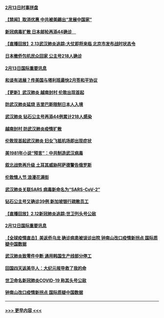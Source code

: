 #### [2月13日时事拼盘](../pages/prog202/a102776689.md?t=02140644) 
#### [【禁闻】取消优惠 中共被美踢出“发展中国家”](../pages/prog202/a102776670.md?t=02140644) 
#### [新冠病毒扩散 日本邮轮再添44确诊　](../pages/prog202/a102776518.md?t=02140644) 
#### [【直播回放】2.13武汉肺炎追踪:大仗即将来临 北京市发布战时状态令](../pages/prog202/a102776399.md?t=02140644) 
#### [日本撤侨包机民众回家 公主号218人确诊](../pages/prog202/a102776346.md?t=02140644) 
#### [2月13日国际重要讯息](../pages/prog202/a102776339.md?t=02140644) 
#### [和谈有进展？传美国与塔利班最快2月签和平协议](../pages/prog202/a102776291.md?t=02140644) 
#### [【更新】武汉肺炎 越南封村 伦敦出现首起](../pages/prog202/a102770740.md?t=02140644) 
#### [防武汉肺炎延烧 吉里巴斯限制日本人入境](../pages/prog202/a102776276.md?t=02140644) 
#### [武汉肺炎 钻石公主号再添44例累计218人感染](../pages/prog202/a102776089.md?t=02140644) 
#### [越南封村 防武汉肺炎疫情扩散](../pages/prog202/a102776214.md?t=02140644) 
#### [伦敦现首起武汉肺炎 妇女飞抵机场即出现症状](../pages/prog202/a102776031.md?t=02140644) 
#### [美1981年小说“预言”：中共制造武汉病毒](../pages/prog202/a102775980.md?t=02140644) 
#### [叙北战势再升级 土耳其威胁阿萨德警告俄罗斯](../pages/prog202/a102775904.md?t=02140644) 
#### [伦敦情人节 浪漫花满街](../pages/prog202/a102775786.md?t=02140644) 
#### [武汉肺炎关联SARS 病毒新命名为“SARS-CoV-2”](../pages/prog202/a102775719.md?t=02140644) 
#### [钻石公主号又确诊39例 新加坡银行疏散员工](../pages/prog202/a102775691.md?t=02140644) 
#### [【直播回放】2.12新冠肺炎追踪:世卫列头号公敌](../pages/prog202/a102775541.md?t=02140644) 
#### [2月12日国际重要讯息](../pages/prog202/a102775437.md?t=02140644) 
#### [【全球疫情直击】美返侨乌龙 确诊病患被误诊出院 钟南山改口疫情新拐点 国际质疑中国数据](../pages/prog202/a102775378.md?t=02140644) 
#### [武汉肺炎致零件中断 通用韩国生产线部分停工](../pages/prog202/a102775365.md?t=02140644) 
#### [回国四天返美华人：大纪元报导救了我的命](../pages/prog202/a102775342.md?t=02140644) 
#### [世卫命名新冠肺炎COVID-19 称其头号公敌](../pages/prog202/a102775196.md?t=02140644) 
#### [钟南山改口疫情新拐点 国际质疑中国数据](../pages/prog202/a102775178.md?t=02140644) 

----
#### [ >>> 更早内容 <<< ](../indexes/prog202-earlier.md)
